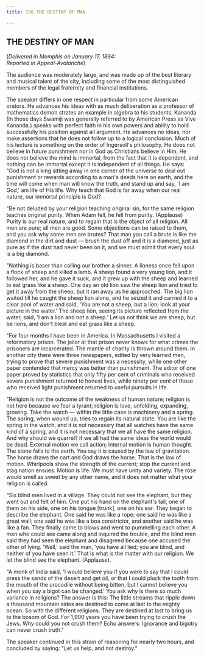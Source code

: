 ```yaml
---
title: 736 THE DESTINY OF MAN

---
```

  

## THE DESTINY OF MAN

(*Delivered in Memphis on January 17, 1894:  
Reported in Appeal-Avalanche*)

The audience was moderately large, and was made up of the best literary
and musical talent of the city, including some of the most distinguished
members of the legal fraternity and financial institutions.

The speaker differs in one respect in particular from some American
orators. He advances his ideas with as much deliberation as a professor
of mathematics demon strates an example in algebra to his students.
Kananda (In those days Swamiji was generally referred to by American
Press as Vive Kananda.) speaks with perfect faith in his own powers and
ability to hold successfully his position against all argument. He
advances no ideas, nor make assertions that he does not follow up to a
logical conclusion. Much of his lecture is something on the order of
Ingersoll's philosophy. He does not believe in future punishment nor in
God as Christians believe in Him. He does not believe the mind is
immortal, from the fact that it is dependent, and nothing can be
immortal except it is independent of all things. He says: "God is not a
king sitting away in one corner of the universe to deal out punishment
or rewards according to a man's deeds here on earth, and the time will
come when man will know the truth, and stand up and say, 'I am God,' am
life of His life. Why teach that God is far away when our real nature,
our immortal principle is God?

"Be not deluded by your religion teaching original sin, for the same
religion teaches original purity. When Adam fell, he fell from purity.
(Applause) Purity is our real nature, and to regain that is the object
of all religion. All men are pure; all men are good. Some objections can
be raised to them, and you ask why some men are brutes? That man you
call a brute is like the diamond in the dirt and dust — brush the dust
off and it is a diamond, just as pure as if the dust had never been on
it, and we must admit that every soul is a big diamond.

"Nothing is baser than calling our brother a sinner. A lioness once fell
upon a flock of sheep and killed a lamb. A sheep found a very young
lion, and it followed her, and he gave it suck, and it grew up with the
sheep and learned to eat grass like a sheep. One day an old lion saw the
sheep lion and tried to get it away from the sheep, but it ran away as
he approached. The big lion waited till he caught the sheep lion alone,
and he seized it and carried it to a clear pool of water and said, 'You
are not a sheep, but a lion; look at your picture in the water.' The
sheep lion, seeing its picture reflected from the water, said, 'I am a
lion and not a sheep.' Let us not think we are sheep, but be lions, and
don't bleat and eat grass like a sheep.

"For four months I have been in America. In Massachusetts I visited a
reformatory prison. The jailor at that prison never knows for what
crimes the prisoners are incarcerated. The mantle of charity is thrown
around them. In another city there were three newspapers, edited by very
learned men, trying to prove that severe punishment was a necessity,
while one other paper contended that mercy was better than punishment.
The editor of one paper proved by statistics that only fifty per cent of
criminals who received severe punishment returned to honest lives, while
ninety per cent of those who received light punishment returned to
useful pursuits in life.

"Religion is not the outcome of the weakness of human nature; religion
is not here because we fear a tyrant; religion is love, unfolding,
expanding, growing. Take the watch — within the little case is machinery
and a spring. The spring, when wound up, tries to regain its natural
state. You are like the spring in the watch, and it is not necessary
that all watches have the same kind of a spring, and it is not necessary
that we all have the same religion. And why should we quarrel? If we all
had the same ideas the world would be dead. External motion we call
action; internal motion is human thought. The stone falls to the earth.
You say it is caused by the law of gravitation. The horse draws the cart
and God draws the horse. That is the law of motion. Whirlpools show the
strength of the current; stop the current and stag nation ensues. Motion
is life. We must have unity and variety. The rose would smell as sweet
by any other name, and it does not matter what your religion is called.

"Six blind men lived in a village. They could not see the elephant, but
they went out and felt of him. One put his hand on the elephant's tail,
one of them on his side, one on his tongue \[trunk\], one on his ear.
They began to describe the elephant. One said he was like a rope; one
said he was like a great wall; one said he was like a boa constrictor,
and another said he was like a fan. They finally came to blows and went
to pummelling each other. A man who could see came along and inquired
the trouble, and the blind men said they had seen the elephant and
disagreed because one accused the other of lying. 'Well,' said the man,
'you have all lied; you are blind, and neither of you have seen it.'
That is what is the matter with our religion. We let the blind see the
elephant. (Applause).

"A monk of India said, 'I would believe you if you were to say that I
could press the sands of the desert and get oil, or that I could pluck
the tooth from the mouth of the crocodile without being bitten, but I
cannot believe you when you say a bigot can be changed.' You ask why is
there so much variance in religions? The answer is this: The little
streams that ripple down a thousand mountain sides are destined to come
at last to the mighty ocean. So with the different religions. They are
destined at last to bring us to the bosom of God. For 1,900 years you
have been trying to crush the Jews. Why could you not crush them? Echo
answers: Ignorance and bigotry can never crush truth."

The speaker continued in this strain of reasoning for nearly two hours,
and concluded by saying: "Let us help, and not destroy."